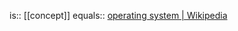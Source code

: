 is:: [[concept]]
equals:: [operating system | Wikipedia](https://en.wikipedia.org/wiki/Operating_system)
